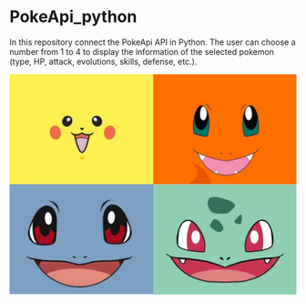 # PokeApi_python
In this repository connect the PokeApi API in Python. The user can choose a number from 1 to 4 to display the information of the selected pokemon (type, HP, attack, evolutions, skills, defense, etc.).

![](https://github.com/UriGOPAR/PokeApi_python/blob/main/Pokemon_img.jpg)
